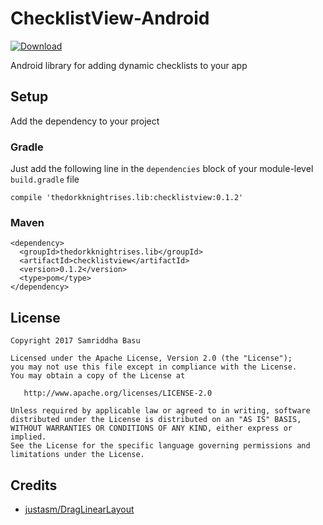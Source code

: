 # ChecklistView-Android
[ ![Download](https://api.bintray.com/packages/thedorkknightrises/checklistview/checklistview/images/download.svg) ](https://bintray.com/thedorkknightrises/checklistview/checklistview/_latestVersion)

Android library for adding dynamic checklists to your app

## Setup

Add the dependency to your project

### Gradle

Just add the following line in the `dependencies` block of your module-level `build.gradle` file

```
compile 'thedorkknightrises.lib:checklistview:0.1.2'
```

### Maven

```
<dependency>
  <groupId>thedorkknightrises.lib</groupId>
  <artifactId>checklistview</artifactId>
  <version>0.1.2</version>
  <type>pom</type>
</dependency>
```

## License

    Copyright 2017 Samriddha Basu

    Licensed under the Apache License, Version 2.0 (the "License");
    you may not use this file except in compliance with the License.
    You may obtain a copy of the License at
    
       http://www.apache.org/licenses/LICENSE-2.0
    
    Unless required by applicable law or agreed to in writing, software
    distributed under the License is distributed on an "AS IS" BASIS,
    WITHOUT WARRANTIES OR CONDITIONS OF ANY KIND, either express or implied.
    See the License for the specific language governing permissions and
    limitations under the License.

## Credits

- [justasm/DragLinearLayout](https://github.com/justasm/DragLinearLayout)